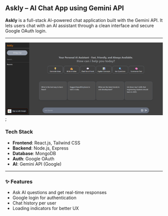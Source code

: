 ##  Askly – AI Chat App using Gemini API

**Askly** is a full-stack AI-powered chat application built with the Gemini API. It lets users chat with an AI assistant through a clean interface and secure Google OAuth login.

---

![App Screenshot](./client/public/project2.png);

###  Tech Stack
- **Frontend**: React.js, Tailwind CSS  
- **Backend**: Node.js, Express  
- **Database**: MongoDB  
- **Auth**: Google OAuth  
- **AI**: Gemini API (Google)

---

### ✨ Features
- Ask AI questions and get real-time responses  
- Google login for authentication  
- Chat history per user  
- Loading indicators for better UX
